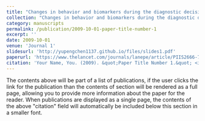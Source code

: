 ```yaml
---
title: "Changes in behavior and biomarkers during the diagnostic decision period for COVID-19, influenza, and group A streptococcus (GAS): a two-year prospective cohort study in Israel"
collection: "Changes in behavior and biomarkers during the diagnostic decision period for COVID-19, influenza, and group A streptococcus (GAS): a two-year prospective cohort study in Israel"
category: manuscripts
permalink: /publication/2009-10-01-paper-title-number-1
excerpt: ''
date: 2009-10-01
venue: 'Journal 1'
slidesurl: 'http://yupengchen1137.github.io/files/slides1.pdf'
paperurl: 'https://www.thelancet.com/journals/lanepe/article/PIIS2666-7762(24)00101-7/fulltext'
citation: 'Your Name, You. (2009). &quot;Paper Title Number 1.&quot; <i>Journal 1</i>. 1(1).'
---
```


The contents above will be part of a list of publications, if the user clicks the link for the publication than the contents of section will be rendered as a full page, allowing you to provide more information about the paper for the reader. When publications are displayed as a single page, the contents of the above "citation" field will automatically be included below this section in a smaller font.
